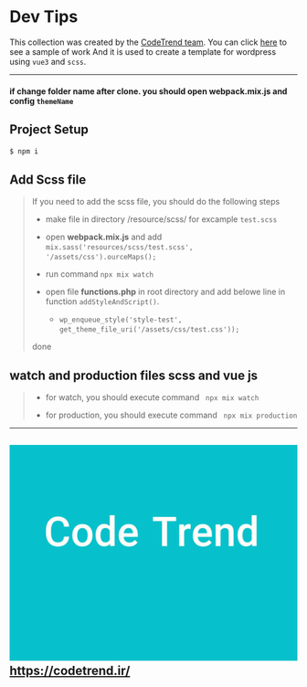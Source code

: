 
# Dev Tips 
This collection was created by the [CodeTrend team](https://codetrend.ir/). You can click [here](https://codetrend.ir/) to see a sample of work And it is used to create a template for wordpress using `vue3` and `scss`.

---

#### if change folder name after clone. you should open **webpack.mix.js** and config `themeName`

## Project Setup
```
$ npm i
```



## Add Scss file
>
> If you need to add the scss file, you should do the following steps
>
> -  make file in directory /resource/scss/    for excample `test.scss`
>
> - open **webpack.mix.js** and add `mix.sass('resources/scss/test.scss', '/assets/css').ourceMaps();`
>
> - run command `npx mix watch`
>
> -  open file **functions.php** in root directory and add belowe line in function `addStyleAndScript()`.  
>    - `wp_enqueue_style('style-test', get_theme_file_uri('/assets/css/test.css'));`
> 
> done

## watch and production files scss and vue js
> - for watch, you should execute command ` npx mix watch`
>
> - for production, you should execute command ` npx mix production`
>
---
![Tux, the Linux mascot](/screenshot.png)
<https://codetrend.ir/>
---
